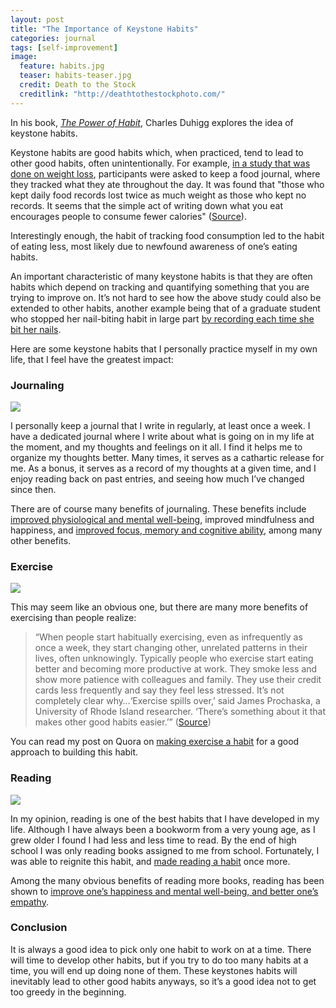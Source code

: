```yaml
---
layout: post
title: "The Importance of Keystone Habits"
categories: journal
tags: [self-improvement]
image:
  feature: habits.jpg
  teaser: habits-teaser.jpg
  credit: Death to the Stock
  creditlink: "http://deathtothestockphoto.com/"
---
```


In his book, <a href="http://charlesduhigg.com/the-power-of-habit/">*The Power of Habit*</a>, Charles Duhigg explores the idea of keystone habits.

Keystone habits are good habits which, when practiced, tend to lead to other good habits, often unintentionally. For example, <a href="http://www.webmd.com/diet/20080708/keeping-food-diary-helps-lose-weight">in a study that was done on weight loss</a>, participants were asked to keep a food journal, where they tracked what they ate throughout the day. It was found that "those who kept daily food records lost twice as much weight as those who kept no records. It seems that the simple act of writing down what you eat encourages people to consume fewer calories" (<a href="https://www.sciencedaily.com/releases/2008/07/080708080738.htm">Source</a>).

Interestingly enough, the habit of tracking food consumption led to the habit of eating less, most likely due to newfound awareness of one’s eating habits.

An important characteristic of many keystone habits is that they are often habits which depend on tracking and quantifying something that you are trying to improve on. It’s not hard to see how the above study could also be extended to other habits, another example being that of a graduate student who stopped her nail-biting habit in large part <a href="http://www.huffingtonpost.com/charles-duhigg/breaking-habits_b_1509783.html">by recording each time she bit her nails</a>.

Here are some keystone habits that I personally practice myself in my own life, that I feel have the greatest impact:

### Journaling

<img src="{{ site.url }}/images/habits-1.jpg">

I personally keep a journal that I write in regularly, at least once a week. I have a dedicated journal where I write about what is going on in my life at the moment, and my thoughts and feelings on it all. I find it helps me to organize my thoughts better. Many times, it serves as a cathartic release for me. As a bonus, it serves as a record of my thoughts at a given time, and I enjoy reading back on past entries, and seeing how much I’ve changed since then.

There are of course many benefits of journaling. These benefits include <a href="http://apt.rcpsych.org/content/11/5/338.full">improved physiological and mental well-being</a>, improved mindfulness and happiness, and <a href="http://www.edutopia.org/blog/writing-executive-function-brain-research-judy-willis">improved focus, memory and cognitive ability</a>, among many other benefits.

### Exercise

<img src="{{ site.url }}/images/habits-2.jpg">

This may seem like an obvious one, but there are many more benefits of exercising than people realize:

>“When people start habitually exercising, even as infrequently as once a week, they start changing other, unrelated patterns in their lives, often unknowingly. Typically people who exercise start eating better and becoming more productive at work. They smoke less and show more patience with colleagues and family. They use their credit cards less frequently and say they feel less stressed. It’s not completely clear why…‘Exercise spills over,’ said James Prochaska, a University of Rhode Island researcher. ‘There’s something about it that makes other good habits easier.’” (<a href="https://sites.duke.edu/theconnection/2013/05/24/the-power-of-habit-keystone-habits/">Source</a>)

You can read my post on Quora on <a href="https://hungryminds.quora.com/Making-Exercise-a-Habit">making exercise a habit</a> for a good approach to building this habit.

### Reading

<img src="{{ site.url }}/images/habits-3.jpg">

In my opinion, reading is one of the best habits that I have developed in my life. Although I have always been a bookworm from a very young age, as I grew older I found I had less and less time to read. By the end of high school I was only reading books assigned to me from school. Fortunately, I was able to reignite this habit, and <a href="https://hungryminds.quora.com/How-to-Make-Reading-a-Habit">made reading a habit</a> once more.

Among the many obvious benefits of reading more books, reading has been shown to <a href="http://www.newyorker.com/culture/cultural-comment/can-reading-make-you-happier">improve one’s happiness and mental well-being, and better one’s empathy</a>.

### Conclusion

It is always a good idea to pick only one habit to work on at a time. There will time to develop other habits, but if you try to do too many habits at a time, you will end up doing none of them. These keystones habits will inevitably lead to other good habits anyways, so it’s a good idea not to get too greedy in the beginning.

